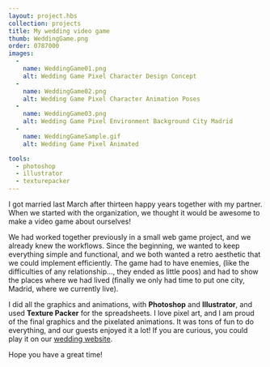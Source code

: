 ```yaml
---
layout: project.hbs
collection: projects
title: My wedding video game
thumb: WeddingGame.png
order: 0787000
images:
  -
    name: WeddingGame01.png
    alt: Wedding Game Pixel Character Design Concept
  -
    name: WeddingGame02.png
    alt: Wedding Game Pixel Character Animation Poses
  -
    name: WeddingGame03.png
    alt: Wedding Game Pixel Environment Background City Madrid
  -
    name: WeddingGameSample.gif
    alt: Wedding Game Pixel Animated

tools:
  - photoshop
  - illustrator
  - texturepacker
---
```


I got married last March after thirteen happy years together with my partner. When we started with the organization, we thought it would be awesome to make a video game about ourselves!

We had worked together previously in a small web game project, and we already knew the workflows. Since the beginning, we wanted to keep everything simple and functional, and we both wanted a retro aesthetic that we could implement efficiently. The game had to have enemies, (like the difficulties of any relationship..., they ended as little poos) and had to show the places where we had lived (finally we only had time to put one city, Madrid, where we currently live).

I did all the graphics and animations, with **Photoshop** and **Illustrator**, and used **Texture Packer** for the spreadsheets.  I love pixel art, and I am proud of the final graphics and the pixelated animations. It was tons of fun to do everything, and our guests enjoyed it a lot! If you are curious, you could play it on our [wedding website](https://pinkotters.com/).

Hope you have a great time!
